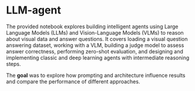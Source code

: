 # LLM-agent

The provided notebook explores building intelligent agents using Large Language Models (LLMs) and Vision-Language Models (VLMs) to reason about visual data and answer questions. It covers loading a visual question answering dataset, working with a VLM, building a judge model to assess answer correctness, performing zero-shot evaluation, and designing and implementing classic and deep learning agents with intermediate reasoning steps. 

The **goal** was to explore how prompting and architecture influence results and compare the performance of different approaches.
